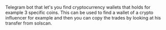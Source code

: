 Telegram bot that let's you find cryptocurrency wallets that holds for example 3 specific coins. This can be used to find a wallet of a crypto influencer for example and then you can copy the trades by looking at his transfer from solscan.
